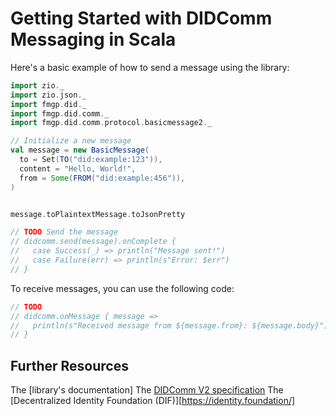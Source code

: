 # Getting Started with DIDComm Messaging in Scala

Here's a basic example of how to send a message using the library:

```scala mdoc
import zio._
import zio.json._
import fmgp.did._
import fmgp.did.comm._
import fmgp.did.comm.protocol.basicmessage2._

// Initialize a new message
val message = new BasicMessage(
  to = Set(TO("did:example:123")),
  content = "Hello, World!",
  from = Some(FROM("did:example:456")), 
)


message.toPlaintextMessage.toJsonPretty

// TODO Send the message
// didcomm.send(message).onComplete {
//   case Success(_) => println("Message sent!")
//   case Failure(err) => println(s"Error: $err")
// }
```


To receive messages, you can use the following code:

```scala mdoc
// TODO
// didcomm.onMessage { message =>
//   println(s"Received message from ${message.from}: ${message.body}")
// }
```

## Further Resources

The [library's documentation]
The [DIDComm V2 specification](https://identity.foundation/didcomm-messaging/spec/)
The [Decentralized Identity Foundation (DIF)][https://identity.foundation/]
